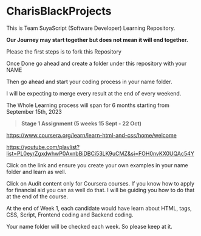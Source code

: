 # CharisBlackProjects
This is Team SuyaScript (Software Developer) Learning Repository. 

**Our Journey may start together but does not mean it will end together.**

Please the first steps is to fork this Repository

Once Done go ahead and create a folder under this repository with your NAME

Then go ahead and start your coding process in your name folder.

I will be expecting to merge every result at the end of every weekend. 

The Whole Learning process will span for 6 months starting from September 15th, 2023

> **Stage 1 Assignment (5 weeks 15 Sept - 22 Oct)**

https://www.coursera.org/learn/learn-html-and-css/home/welcome

https://youtube.com/playlist?list=PL0eyrZgxdwhwP0AxnbBiDBCi53LK9uCMZ&si=FOH0nvKX0UQAc54Y 

Click on the link and ensure you create your own examples in your name folder and learn as well. 

Click on Audit content only for Coursera courses. If you know how to apply for financial aid you can as well do that. I will be guiding you how to do that at the end of the course. 

At the end of Week 1, each candidate would have learn about HTML, tags, CSS, Script, Frontend coding and Backend coding. 

Your name folder will be checked each week. So please keep at it.
